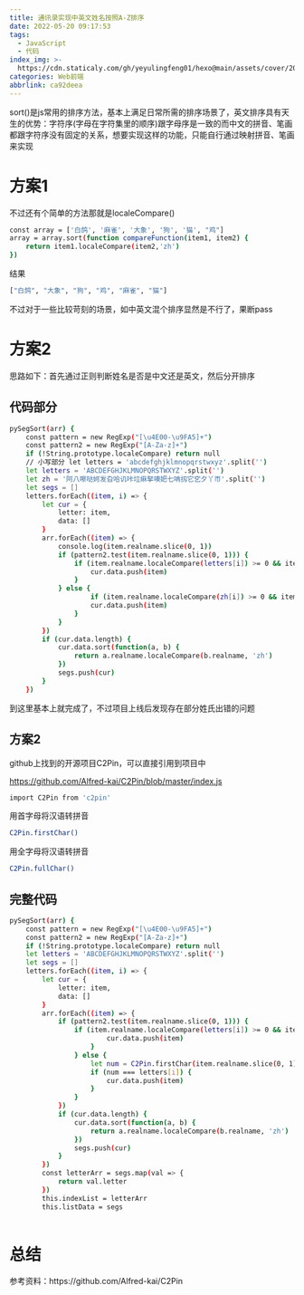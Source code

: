 ```yaml
---
title: 通讯录实现中英文姓名按照A-Z排序
date: 2022-05-20 09:17:53
tags:
  - JavaScript
  - 代码
index_img: >-
  https://cdn.staticaly.com/gh/yeyulingfeng01/hexo@main/assets/cover/2022/1f60ad40880611ebb6edd017c2d2eca2.jpg
categories: Web前端
abbrlink: ca92deea
---
```


sort()是js常用的排序方法，基本上满足日常所需的排序场景了，英文排序具有天生的优势：字符序(字母在字符集里的顺序)跟字母序是一致的而中文的拼音、笔画都跟字符序没有固定的关系，想要实现这样的功能，只能自行通过映射拼音、笔画来实现

# 方案1

不过还有个简单的方法那就是localeCompare()

```bash
const array = ['白鸽', '麻雀', '大象', '狗', '猫', "鸡"]
array = array.sort(function compareFunction(item1, item2) {
    return item1.localeCompare(item2,'zh')
})
```

结果

```bash
["白鸽", "大象", "狗", "鸡", "麻雀", "猫"]
```

不过对于一些比较苛刻的场景，如中英文混个排序显然是不行了，果断pass

# 方案2

思路如下：首先通过正则判断姓名是否是中文还是英文，然后分开排序

## 代码部分

```bash
pySegSort(arr) {
	const pattern = new RegExp("[\u4E00-\u9FA5]+")
	const pattern2 = new RegExp("[A-Za-z]+")
	if (!String.prototype.localeCompare) return null
	// 小写部分 let letters = 'abcdefghjklmnopqrstwxyz'.split('')
	let letters = 'ABCDEFGHJKLMNOPQRSTWXYZ'.split('')
	let zh = '阿八嚓哒妸发旮哈讥咔垃痳拏噢妑七呥扨它穵夕丫帀'.split('')
	let segs = []
	letters.forEach((item, i) => {
		let cur = {
			letter: item,
			data: []
		}
		arr.forEach((item) => {
			console.log(item.realname.slice(0, 1))
			if (pattern2.test(item.realname.slice(0, 1))) {
				if (item.realname.localeCompare(letters[i]) >= 0 && item.realname.localeCompare(letters[i + 1]) < 0) {
					cur.data.push(item)
				}
			} else {
                    if (item.realname.localeCompare(zh[i]) >= 0 && item.realname.localeCompare(zh[i + 1]) < 0) {
                    cur.data.push(item)
				}
			}
		})
		if (cur.data.length) {
			cur.data.sort(function(a, b) {
				return a.realname.localeCompare(b.realname, 'zh')
			})
			segs.push(cur)
		}
	})
```

到这里基本上就完成了，不过项目上线后发现存在部分姓氏出错的问题

## 方案2

github上找到的开源项目C2Pin，可以直接引用到项目中

https://github.com/Alfred-kai/C2Pin/blob/master/index.js

```bash
import C2Pin from 'c2pin'
```

用首字母将汉语转拼音

```bash
C2Pin.firstChar()
```

用全字母将汉语转拼音

```bash
C2Pin.fullChar()
```

## 完整代码

```bash
pySegSort(arr) {
	const pattern = new RegExp("[\u4E00-\u9FA5]+")
	const pattern2 = new RegExp("[A-Za-z]+")
	if (!String.prototype.localeCompare) return null
	let letters = 'ABCDEFGHJKLMNOPQRSTWXYZ'.split('')
	let segs = []
	letters.forEach((item, i) => {
		let cur = {
			letter: item,
			data: []
		}
		arr.forEach((item) => {
			if (pattern2.test(item.realname.slice(0, 1))) {
				if (item.realname.localeCompare(letters[i]) >= 0 && item.realname.localeCompare(letters[i + 1]) < 0) {
						cur.data.push(item)
					}
				} else {
					let num = C2Pin.firstChar(item.realname.slice(0, 1)).toUpperCase()
					if (num === letters[i]) {
						cur.data.push(item)
					}
				}
			})
			if (cur.data.length) {
				cur.data.sort(function(a, b) {
					return a.realname.localeCompare(b.realname, 'zh')
				})
				segs.push(cur)
			}
		})
		const letterArr = segs.map(val => {
			return val.letter
		})
		this.indexList = letterArr
		this.listData = segs
		
```

# 总结



<p class="note note-primary">参考资料：https://github.com/Alfred-kai/C2Pin</p>